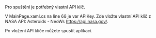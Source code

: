 Pro spuštění je potřebný vlastní API klíč.

V MainPage.xaml.cs na line 66 je var APIKey. Zde vložte vlastní API klíč z NASA API: Asteroids - NeoWs   https://api.nasa.gov/.

Po vložení API klíče můžete spustit aplikaci.

